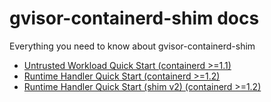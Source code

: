 # gvisor-containerd-shim docs

Everything you need to know about gvisor-containerd-shim

- [Untrusted Workload Quick Start (containerd >=1.1)](untrusted-workload-quickstart.md)
- [Runtime Handler Quick Start (containerd >=1.2)](runtime-handler-quickstart.md)
- [Runtime Handler Quick Start (shim v2) (containerd >=1.2)](runtime-handler-shim-v2-quickstart.md)
